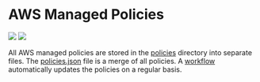 # AWS Managed Policies

![](https://shields.io/date/1689575670.svg?label=last%20run)
![](https://shields.io/date/1689575670.svg?label=last%20updated)

All AWS managed policies are stored in the [policies](policies) directory into
separate files. The [policies.json](policies/policies.json) file is a merge of
all policies. A [workflow](.github/workflows/list-policies.yaml) automatically
updates the policies on a regular basis.
